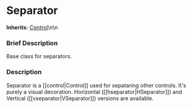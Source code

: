 #  Separator  
**Inherits:** [Control](class_control)\\n\\n
###  Brief Description  
Base class for separators.

###  Description  
Separator is a [[control|Control]] used for sepataring other controls. It's purely a visual decoration. Horizontal ([[hseparator|HSeparator]]) and Vertical ([[vseparator|VSeparator]]) versions are available.
